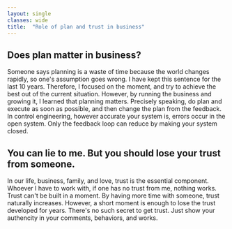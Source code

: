 ```yaml
---
layout: single
classes: wide
title:  "Role of plan and trust in business"
---
```


## Does plan matter in business?

Someone says planning is a waste of time because the world changes rapidly, so one's assumption goes wrong.
I have kept this sentence for the last 10 years. 
Therefore, I focused on the moment, and try to achieve the best out of the current situation.
However, by running the business and growing it, I learned that planning matters.
Precisely speaking, do plan and execute as soon as possible, and then change the plan from the feedback.
In control engineering, however accurate your system is, errors occur in the open system.
Only the feedback loop can reduce by making your system closed.

## You can lie to me. But you should lose your trust from someone.
In our life, business, family, and love, trust is the essential component.
Whoever I have to work with, if one has no trust from me, nothing works.
Trust can't be built in a moment.
By having more time with someone, trust naturally increases.
However, a short moment is enough to lose the trust developed for years.
There's no such secret to get trust.
Just show your authencity in your comments, behaviors, and works.